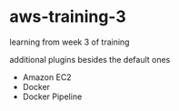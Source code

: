# aws-training-3
learning from week 3 of training

additional plugins besides the default ones
  - Amazon EC2
  - Docker
  - Docker Pipeline